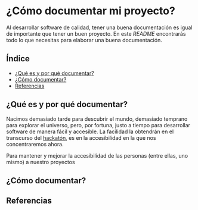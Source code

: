 # ¿Cómo documentar mi proyecto?
Al desarrollar software de calidad, tener una buena documentación es igual de importante que tener un buen proyecto. En este *README* encontrarás todo lo que necesitas para elaborar una buena documentación.

## Índice
* [¿Qué es y por qué documentar?](#modelos-generativos-de-lenguaje)
* [¿Cómo documentar?](#k-means-clustering)
* [Referencias ](#latent-dirichlet-allocation)

## ¿Qué es y por qué documentar?

Nacimos demasiado tarde para descubrir el mundo, demasiado temprano para explorar el universo, pero, por fortuna, justo a tiempo para desarrollar software de manera fácil y accesible. La facilidad la obtendrán en el transcurso del [hackatón](https://github.com/pedro9olivares/Hello_Mexicoders), es en la accesibilidad en la que nos concentraremos ahora.   

Para mantener y mejorar la accesibilidad de las personas (entre ellas, uno mismo) a nuestro proyectos 

## ¿Cómo documentar?


## Referencias 



